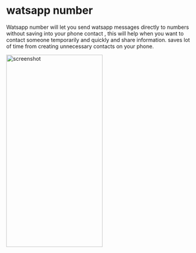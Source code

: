 # watsapp number

Watsapp number will let you send watsapp messages directly to numbers without saving into your phone contact , this will help when you want to contact someone temporarily and quickly and share information. saves lot of time from creating unnecessary contacts on your phone.

<img src="https://raw.githubusercontent.com/vijay0405/whatsapp-number/master/homeScreen.png" width="256" height="512"  title="screenshot">



